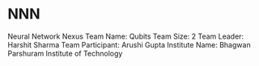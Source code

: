 # NNN
Neural Network Nexus
Team Name: Qubits
Team Size: 2
Team Leader: Harshit Sharma
Team Participant: Arushi Gupta
Institute Name: Bhagwan Parshuram Institute of Technology
